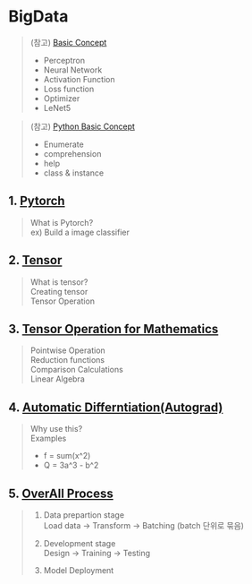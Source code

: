 # BigData
> (참고) [Basic Concept](./basic_concept.md)
> - Perceptron
> - Neural Network
> - Activation Function
> - Loss function
> - Optimizer
> - LeNet5

> (참고) [Python Basic Concept](basic_python.ipynb)
> - Enumerate
> - comprehension
> - help 
> - class & instance

## 1. [Pytorch](./Pytorch.ipynb)
> What is Pytorch? <br>
>   ex) Build a image classifier

## 2. [Tensor](./tensor.ipynb)
> What is tensor? <br>
> Creating tensor <br>
> Tensor Operation

## 3. [Tensor Operation for Mathematics](./Tensor_Operation_for_Mathematics.ipynb)
> Pointwise Operation <br>
> Reduction functions <br>
> Comparison Calculations <br>
> Linear Algebra

## 4. [Automatic Differntiation(Autograd)](./Tensor_Operation_for_Mathematics.ipynb)
> Why use this? <br>
> Examples
>   - f = sum(x^2)
>   - Q = 3a^3 - b^2

## 5. [OverAll Process](./overall_process.ipynb)
> 1. Data prepartion stage <br>
>    Load data -> Transform -> Batching (batch 단위로 묶음)
>
> 2. Development stage <br>
>    Design -> Training -> Testing
>
> 3. Model Deployment
